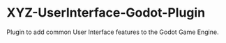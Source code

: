 # XYZ-UserInterface-Godot-Plugin
 Plugin to add common User Interface features to the Godot Game Engine.
